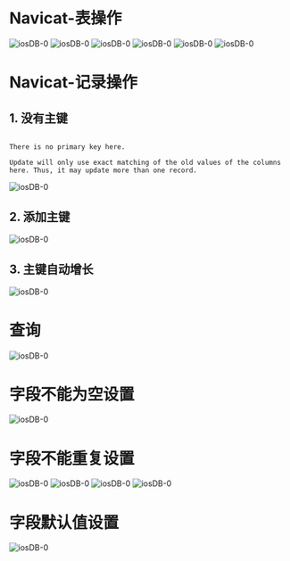 # Navicat-表操作
![iosDB-0](image/iosDB-01.png)
![iosDB-0](image/iosDB-02.png)
![iosDB-0](image/iosDB-03.png)
![iosDB-0](image/iosDB-04.png)
![iosDB-0](image/iosDB-05.png)
![iosDB-0](image/iosDB-06.png)

# Navicat-记录操作

## 1. 没有主键
```

There is no primary key here. 

Update will only use exact matching of the old values of the columns here. Thus, it may update more than one record.

```
![iosDB-0](image/iosDB-07.png)

## 2. 添加主键

![iosDB-0](image/iosDB-08.png)

## 3. 主键自动增长

![iosDB-0](image/iosDB-09.png)



# 查询

![iosDB-0](image/iosDB-11.png)


# 字段不能为空设置
![iosDB-0](image/iosDB-16.png)

# 字段不能重复设置
![iosDB-0](image/iosDB-12.png)
![iosDB-0](image/iosDB-13.png)
![iosDB-0](image/iosDB-14.png)
![iosDB-0](image/iosDB-15.png)


# 字段默认值设置
![iosDB-0](image/iosDB-17.png)
